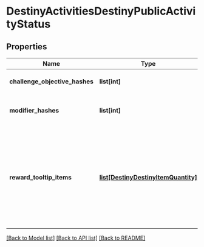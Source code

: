 # DestinyActivitiesDestinyPublicActivityStatus

## Properties
Name | Type | Description | Notes
------------ | ------------- | ------------- | -------------
**challenge_objective_hashes** | **list[int]** | Active Challenges for the activity, if any - represented as hashes for DestinyObjectiveDefinitions. | [optional] 
**modifier_hashes** | **list[int]** | The active modifiers on this activity, if any - represented as hashes for DestinyActivityModifierDefinitions. | [optional] 
**reward_tooltip_items** | [**list[DestinyDestinyItemQuantity]**](DestinyDestinyItemQuantity.md) | If the activity itself provides any specific \&quot;mock\&quot; rewards, this will be the items and their quantity.  Why \&quot;mock\&quot;, you ask?  Because these are the rewards as they are represented in the tooltip of the Activity.  These are often pointers to fake items that look good in a tooltip, but represent an abstract concept of what you will get for a reward rather than the specific items you may obtain. | [optional] 

[[Back to Model list]](../README.md#documentation-for-models) [[Back to API list]](../README.md#documentation-for-api-endpoints) [[Back to README]](../README.md)


